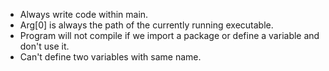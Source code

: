 - Always write code within main.
- Arg[0] is always the path of the currently running executable.
- Program will not compile if we import a package or define a variable and don't use it.
- Can't define two variables with same name.

